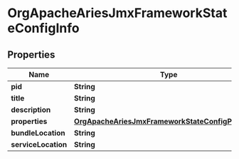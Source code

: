 
# OrgApacheAriesJmxFrameworkStateConfigInfo

## Properties
Name | Type | Description | Notes
------------ | ------------- | ------------- | -------------
**pid** | **String** |  |  [optional]
**title** | **String** |  |  [optional]
**description** | **String** |  |  [optional]
**properties** | [**OrgApacheAriesJmxFrameworkStateConfigProperties**](OrgApacheAriesJmxFrameworkStateConfigProperties.md) |  |  [optional]
**bundleLocation** | **String** |  |  [optional]
**serviceLocation** | **String** |  |  [optional]



